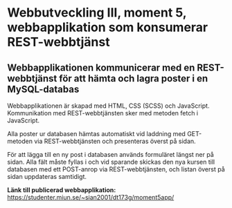 # Webbutveckling III, moment 5, webbapplikation som konsumerar REST-webbtjänst
## Webbapplikationen kommunicerar med en REST-webbtjänst för att hämta och lagra poster i en MySQL-databas

Webbapplikationen är skapad med HTML, CSS (SCSS) och JavaScript. Kommunikation med REST-webbtjänsten sker med metoden fetch i JavaScript.

Alla poster ur databasen hämtas automatiskt vid laddning med GET-metoden via REST-webbtjänsten och presenteras överst på sidan.

För att lägga till en ny post i databasen används formuläret längst ner på sidan. Alla fält måste fyllas i och vid sparande skickas den nya kursen till databasen med ett POST-anrop via REST-webbtjänsten, och listan överst på sidan uppdateras samtidigt.

**Länk till publicerad webbapplikation:**
https://studenter.miun.se/~sian2001/dt173g/moment5app/
